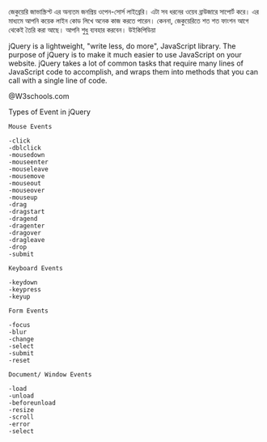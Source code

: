 জেকুয়েরি জাভাস্ক্রিপ্ট এর অন্যতম জনপ্রিয় ওপেন-সোর্স লাইব্রেরি। এটা সব ধরনের ওয়েব ব্রাউজারে সাপোর্ট করে। এর মাধ্যমে আপনি কয়েক লাইন কোড লিখে অনেক কাজ করতে পারেন। কেননা, জেকুয়েরিতে শত শত ফাংশন আগে থেকেই তৈরি করা আছে। আপনি শুধু ব্যবহার করবেন। উইকিপিডিয়া

jQuery is a lightweight, "write less, do more", 
JavaScript library. The purpose of jQuery is to make it 
much easier to use JavaScript on your website. 
jQuery takes a lot of common tasks that require many lines
of JavaScript code to accomplish, and wraps them into 
methods that you can call with a single line of code.

@W3schools.com

<!-- !Types of Event in jQuery  -->
Types of Event in jQuery 

<!--? Mouse Events -->
    Mouse Events

    -click
    -dblclick
    -mousedown
    -mouseenter
    -mouseleave
    -mousemove
    -mouseout
    -mouseover
    -mouseup
    -drag
    -dragstart
    -dragend
    -dragenter
    -dragover
    -dragleave
    -drop
    -submit

<!--? Keyboard Events -->
    Keyboard Events

    -keydown
    -keypress
    -keyup

    Form Events
    
    -focus
    -blur
    -change
    -select
    -submit
    -reset

<!--? Document/ Window Events  -->
    Document/ Window Events 

    -load
    -unload
    -beforeunload
    -resize
    -scroll
    -error
    -select